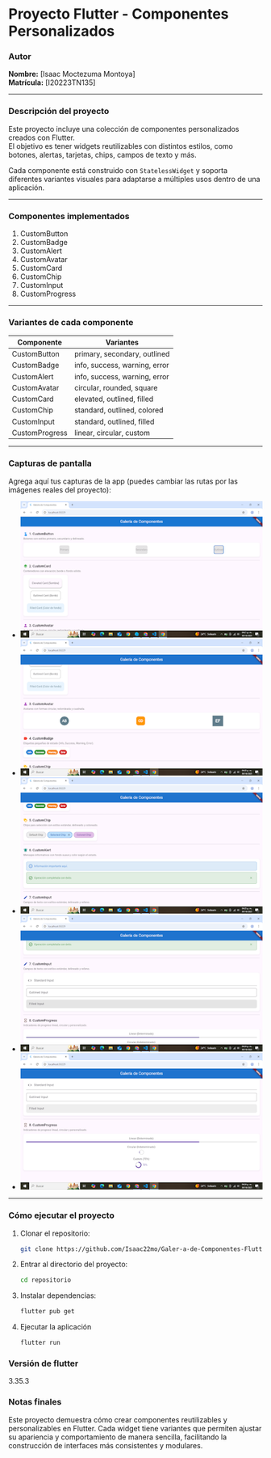 # Proyecto Flutter - Componentes Personalizados

### Autor

**Nombre:** [Isaac Moctezuma Montoya]  
**Matrícula:** [I20223TN135]

---

### Descripción del proyecto

Este proyecto incluye una colección de componentes personalizados creados con Flutter.  
El objetivo es tener widgets reutilizables con distintos estilos, como botones, alertas, tarjetas, chips, campos de texto y más.

Cada componente está construido con `StatelessWidget` y soporta diferentes variantes visuales para adaptarse a múltiples usos dentro de una aplicación.

---

### Componentes implementados

1. CustomButton  
2. CustomBadge  
3. CustomAlert  
4. CustomAvatar  
5. CustomCard  
6. CustomChip  
7. CustomInput  
8. CustomProgress

---

### Variantes de cada componente

| Componente     | Variantes                     |
| -------------- | ----------------------------- |
| CustomButton   | primary, secondary, outlined  |
| CustomBadge    | info, success, warning, error |
| CustomAlert    | info, success, warning, error |
| CustomAvatar   | circular, rounded, square     |
| CustomCard     | elevated, outlined, filled    |
| CustomChip     | standard, outlined, colored   |
| CustomInput    | standard, outlined, filled    |
| CustomProgress | linear, circular, custom      |

---

### Capturas de pantalla

Agrega aquí tus capturas de la app (puedes cambiar las rutas por las imágenes reales del proyecto):

* ![Screenshot 1](screenshots/screen1.png)
* ![Screenshot 2](screenshots/screen2.png)
* ![Screenshot 3](screenshots/screen3.png)
* ![Screenshot 4](screenshots/screen4.png)
* ![Screenshot 5](screenshots/screen5.png)

---

### Cómo ejecutar el proyecto

1. Clonar el repositorio:

   ```bash
   git clone https://github.com/Isaac22mo/Galer-a-de-Componentes-Flutter.git

2. Entrar al directorio del proyecto:

    ```bash
    cd repositorio

3. Instalar dependencias:

    ```bash
    flutter pub get

4. Ejecutar la aplicación

     ```bash
     flutter run

### Versión de flutter 
 3.35.3

### Notas finales
Este proyecto demuestra cómo crear componentes reutilizables y personalizables en Flutter.
Cada widget tiene variantes que permiten ajustar su apariencia y comportamiento de manera sencilla, facilitando la construcción de interfaces más consistentes y modulares.